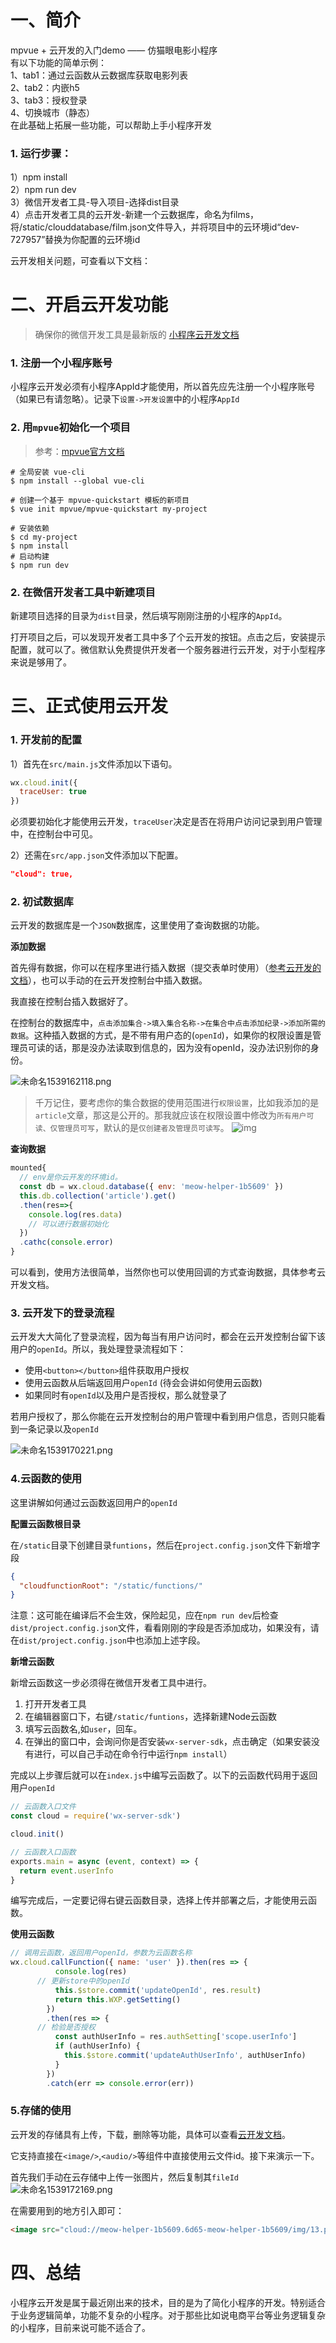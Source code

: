 # 一、简介
mpvue + 云开发的入门demo —— 仿猫眼电影小程序<br>
有以下功能的简单示例：<br>
1、tab1：通过云函数从云数据库获取电影列表<br>
2、tab2：内嵌h5<br>
3、tab3：授权登录<br>
4、切换城市（静态）<br>
在此基础上拓展一些功能，可以帮助上手小程序开发<br>
### 1. 运行步骤：
1）npm install<br>
2）npm run dev<br>
3）微信开发者工具-导入项目-选择dist目录<br>
4）点击开发者工具的云开发-新建一个云数据库，命名为films，将/static/clouddatabase/film.json文件导入，并将项目中的云环境id“dev-727957”替换为你配置的云环境id<br>

云开发相关问题，可查看以下文档：

# 二、开启云开发功能

> 确保你的微信开发工具是最新版的
> [小程序云开发文档](https://developers.weixin.qq.com/miniprogram/dev/wxcloud/basis/getting-started.html)

### 1. 注册一个小程序账号

小程序云开发必须有小程序AppId才能使用，所以首先应先注册一个小程序账号（如果已有请忽略）。记录下`设置->开发设置`中的小程序`AppId`

### 2. 用`mpvue`初始化一个项目

>参考：[mpvue官方文档](http://mpvue.com/mpvue/)

```shell
# 全局安装 vue-cli
$ npm install --global vue-cli

# 创建一个基于 mpvue-quickstart 模板的新项目
$ vue init mpvue/mpvue-quickstart my-project

# 安装依赖
$ cd my-project
$ npm install
# 启动构建
$ npm run dev
```

### 2. 在微信开发者工具中新建项目

新建项目选择的目录为`dist`目录，然后填写刚刚注册的小程序的`AppId`。

打开项目之后，可以发现开发者工具中多了个云开发的按钮。点击之后，安装提示配置，就可以了。微信默认免费提供开发者一个服务器进行云开发，对于小型程序来说是够用了。

# 三、正式使用云开发

### 1. 开发前的配置

1）首先在`src/main.js`文件添加以下语句。

```js
wx.cloud.init({
  traceUser: true
})
```

必须要初始化才能使用云开发，`traceUser`决定是否在将用户访问记录到用户管理中，在控制台中可见。

2）还需在`src/app.json`文件添加以下配置。

```json
"cloud": true,
```

### 2. 初试数据库

云开发的数据库是一个`JSON`数据库，这里使用了查询数据的功能。

**添加数据**

首先得有数据，你可以在程序里进行插入数据（提交表单时使用）（[参考云开发的文档](https://developers.weixin.qq.com/miniprogram/dev/wxcloud/guide/database.html)），也可以手动的在云开发控制台中插入数据。

我直接在控制台插入数据好了。

在控制台的数据库中，`点击添加集合->填入集合名称->在集合中点击添加纪录->添加所需的数据`。这种插入数据的方式，是不带有用户态的(`openId`)，如果你的权限设置是管理员可读的话，那是没办法读取到信息的，因为没有openId，没办法识别你的身份。

![未命名1539162118.png](https://i.loli.net/2018/10/10/5bbdc013b0a56.png)

> 千万记住，要考虑你的集合数据的使用范围进行`权限设置`，比如我添加的是`article`文章，那这是公开的。那我就应该在权限设置中修改为`所有用户可读、仅管理员可写`，默认的是`仅创建者及管理员可读写`。
> ![img](https://i.loli.net/2018/10/10/5bbdc14657bc5.png)

**查询数据**

```js
mounted{
  // env是你云开发的环境id。
  const db = wx.cloud.database({ env: 'meow-helper-1b5609' })
  this.db.collection('article').get()
  .then(res=>{
    console.log(res.data)
    // 可以进行数据初始化
  })
  .cathc(console.error)
}
```

可以看到，使用方法很简单，当然你也可以使用回调的方式查询数据，具体参考云开发文档。

### 3. 云开发下的登录流程

云开发大大简化了登录流程，因为每当有用户访问时，都会在云开发控制台留下该用户的`openId`。所以，我处理登录流程如下：

- 使用`<button></button>`组件获取用户授权
- 使用云函数从后端返回用户`openId` (待会会讲如何使用云函数)
- 如果同时有`openId`以及用户是否授权，那么就登录了

若用户授权了，那么你能在云开发控制台的用户管理中看到用户信息，否则只能看到一条记录以及`openId`

![未命名1539170221.png](https://i.loli.net/2018/10/10/5bbddfb7a81c9.png)

### 4.云函数的使用

这里讲解如何通过云函数返回用户的`openId`

**配置云函数根目录**

在`/static`目录下创建目录`funtions`，然后在`project.config.json`文件下新增字段

```json
{
  "cloudfunctionRoot": "/static/functions/"
}
```

注意：这可能在编译后不会生效，保险起见，应在`npm run dev`后检查`dist/project.config.json`文件，看看刚刚的字段是否添加成功，如果没有，请在`dist/project.config.json`中也添加上述字段。

**新增云函数**

新增云函数这一步必须得在微信开发者工具中进行。

1. 打开开发者工具
2. 在编辑器窗口下，右键`/static/funtions`，选择新建Node云函数
3. 填写云函数名,如`user`，回车。
4. 在弹出的窗口中，会询问你是否安装`wx-server-sdk`，点击确定（如果安装没有进行，可以自己手动在命令行中运行`npm install`）

完成以上步骤后就可以在`index.js`中编写云函数了。以下的云函数代码用于返回用户`openId`

```js
// 云函数入口文件
const cloud = require('wx-server-sdk')

cloud.init()

// 云函数入口函数
exports.main = async (event, context) => {
  return event.userInfo
}
```
编写完成后，一定要记得右键云函数目录，选择上传并部署之后，才能使用云函数。

**使用云函数**

```js
// 调用云函数，返回用户openId，参数为云函数名称
wx.cloud.callFunction({ name: 'user' }).then(res => {
          console.log(res)
	  // 更新store中的openId
          this.$store.commit('updateOpenId', res.result)
          return this.WXP.getSetting()
        })
        .then(res => {
	  // 检验是否授权
          const authUserInfo = res.authSetting['scope.userInfo']
          if (authUserInfo) {
            this.$store.commit('updateAuthUserInfo', authUserInfo)
          }
        })
        .catch(err => console.error(err))
```

### 5.存储的使用

云开发的存储具有上传，下载，删除等功能，具体可以查看[云开发文档](https://developers.weixin.qq.com/miniprogram/dev/wxcloud/guide/storage.html)。

它支持直接在`<image/>`,`<audio/>`等组件中直接使用云文件id。接下来演示一下。

首先我们手动在云存储中上传一张图片，然后复制其`fileId`
![未命名1539172169.png](https://i.loli.net/2018/10/10/5bbde7553e963.png)

在需要用到的地方引入即可：

```html
<image src="cloud://meow-helper-1b5609.6d65-meow-helper-1b5609/img/13.png"/>
```

# 四、总结

小程序云开发是属于最近刚出来的技术，目的是为了简化小程序的开发。特别适合于业务逻辑简单，功能不复杂的小程序。对于那些比如说电商平台等业务逻辑复杂的小程序，目前来说可能不适合了。


